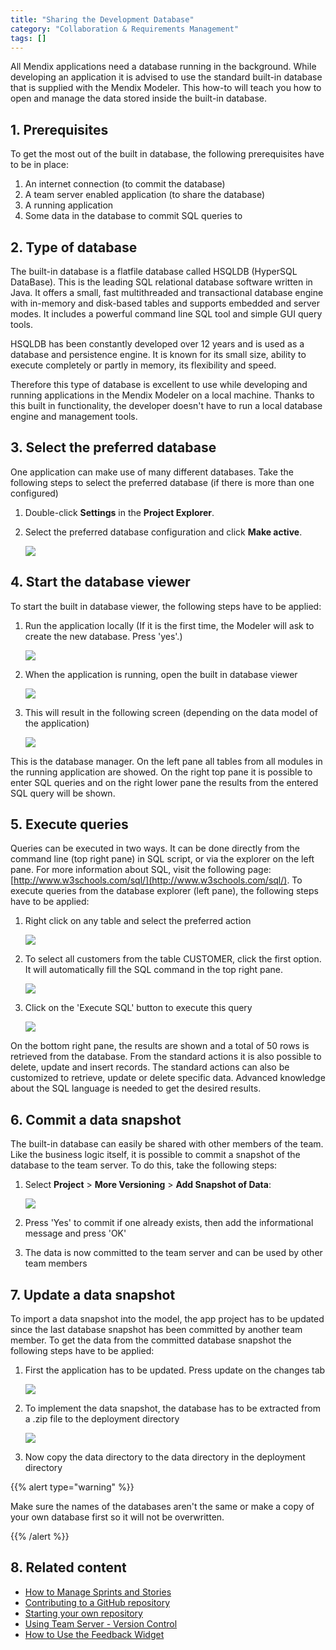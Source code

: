 ```yaml
---
title: "Sharing the Development Database"
category: "Collaboration & Requirements Management"
tags: []
---
```

All Mendix applications need a database running in the background. While developing an application it is advised to use the standard built-in database that is supplied with the Mendix Modeler. This how-to will teach you how to open and manage the data stored inside the built-in database.

## 1\. Prerequisites

To get the most out of the built in database, the following prerequisites have to be in place:

1.  An internet connection (to commit the database)
2.  A team server enabled application (to share the database)
3.  A running application
4.  Some data in the database to commit SQL queries to

## 2\. Type of database

The built-in database is a flatfile database called HSQLDB (HyperSQL DataBase). This is the leading SQL relational database software written in Java. It offers a small, fast multithreaded and transactional database engine with in-memory and disk-based tables and supports embedded and server modes. It includes a powerful command line SQL tool and simple GUI query tools.

HSQLDB has been constantly developed over 12 years and is used as a database and persistence engine. It is known for its small size, ability to execute completely or partly in memory, its flexibility and speed.

Therefore this type of database is excellent to use while developing and running applications in the Mendix Modeler on a local machine. Thanks to this built in functionality, the developer doesn't have to run a local database engine and management tools.

## 3\. Select the preferred database

One application can make use of many different databases. Take the following steps to select the preferred database (if there is more than one configured)

1.  Double-click **Settings** in the **Project Explorer**.
2.  Select the preferred database configuration and click **Make active**.
  
    ![](attachments/18448637/18580427.png)

## 4\. Start the database viewer

To start the built in database viewer, the following steps have to be applied:

1.  Run the application locally (If it is the first time, the Modeler will ask to create the new database. Press 'yes'.)

    ![](attachments/18448637/18580426.png)

2.  When the application is running, open the built in database viewer

    ![](attachments/18448637/18580425.png) 

3.  This will result in the following screen (depending on the data model of the application)

    ![](attachments/18448637/18580424.png)

This is the database manager. On the left pane all tables from all modules in the running application are showed. On the right top pane it is possible to enter SQL queries and on the right lower pane the results from the entered SQL query will be shown.

## 5\. Execute queries

Queries can be executed in two ways. It can be done directly from the command line (top right pane) in SQL script, or via the explorer on the left pane. For more information about SQL, visit the following page: [http://www.w3schools.com/sql/](http://www.w3schools.com/sql/). To execute queries from the database explorer (left pane), the following steps have to be applied:

1.  Right click on any table and select the preferred action

    ![](attachments/18448637/18580423.png)

2.  To select all customers from the table CUSTOMER, click the first option. It will automatically fill the SQL command in the top right pane.

    ![](attachments/18448637/18580422.png)

3.  Click on the 'Execute SQL' button to execute this query

    ![](attachments/18448637/18580421.png)

On the bottom right pane, the results are shown and a total of 50 rows is retrieved from the database. From the standard actions it is also possible to delete, update and insert records. The standard actions can also be customized to retrieve, update or delete specific data. Advanced knowledge about the SQL language is needed to get the desired results.

## 6\. Commit a data snapshot

The built-in database can easily be shared with other members of the team. Like the business logic itself, it is possible to commit a snapshot of the database to the team server. To do this, take the following steps:

1.  Select **Project** > **More Versioning** > **Add Snapshot of Data**:

    ![](attachments/18448637/18580420.png)

2.  Press 'Yes' to commit if one already exists, then add the informational message and press 'OK'
3.  The data is now committed to the team server and can be used by other team members

## 7\. Update a data snapshot

To import a data snapshot into the model, the app project has to be updated since the last database snapshot has been committed by another team member. To get the data from the committed database snapshot the following steps have to be applied:

1.  First the application has to be updated. Press update on the changes tab

    ![](attachments/18448637/18580419.png)

2.  To implement the data snapshot, the database has to be extracted from a .zip file to the deployment directory

    ![](attachments/18448637/18580417.png)

3.  Now copy the data directory to the data directory in the deployment directory

{{% alert type="warning" %}}

Make sure the names of the databases aren't the same or make a copy of your own database first so it will not be overwritten.

{{% /alert %}}

## 8\. Related content

*   [How to Manage Sprints and Stories](/developerportal/howto/managing-your-application-requirements-with-mendix)
*   [Contributing to a GitHub repository](contribute-to-a-github-repository)
*   [Starting your own repository](starting-your-own-repository)
*   [Using Team Server - Version Control](using-team-server-_-version-control)
*   [How to Use the Feedback Widget](/developerportal/howto/gathering-user-feedback)

